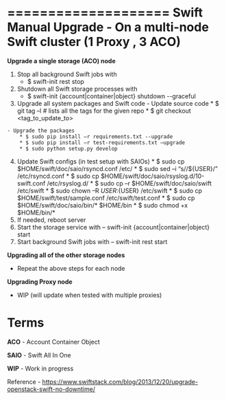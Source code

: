 ====================
Swift Manual Upgrade - On a multi-node Swift cluster (1 Proxy , 3 ACO)
====================

__Upgrade a single storage (ACO) node__
  1.	Stop all background Swift jobs with
        - $ swift-init rest stop
  2.	Shutdown all Swift storage processes with
        - $ swift-init {account|container|object} shutdown --graceful
  3.	Upgrade all system packages and Swift code
    - Update source code
      * $ git tag –l # lists all the tags for the given repo
  	  * $ git checkout <tag_to_update_to>
  	  
    - Upgrade the packages
    	* $ sudo pip install –r requirements.txt --upgrade
    	* $ sudo pip install –r test-requirements.txt –upgrade
    	* $ sudo python setup.py develop
  4.	Update Swift configs (in test setup with SAIOs)
      * $ sudo cp $HOME/swift/doc/saio/rsyncd.conf /etc/
      * $ sudo sed –i “s/<your-user-name>/${USER}/” /etc/rsyncd.conf
      * $ sudo cp $HOME/swift/doc/saio/rsyslog.d/10-swift.conf /etc/rsyslog.d/
      * $ sudo cp –r $HOME/swift/doc/saio/swift /etc/swift
      * $ sudo chown –R ${USER}:${USER} /etc/swift
      * $ sudo cp $HOME/swift/test/sample.conf /etc/swift/test.conf
      * $ sudo cp $HOME/swift/doc/saio/bin/* $HOME/bin
      * $ sudo chmod +x $HOME/bin/*
  5.	If needed, reboot server
  6.	Start the storage service with – swift-init {account|container|object} start
  7.	Start background Swift jobs with – swift-init rest start

__Upgrading all of the other storage nodes__
  -	Repeat the above steps for each node

__Upgrading Proxy node__
  - WIP (will update when tested with multiple proxies)

Terms
=====
__ACO__ - Account Container Object

__SAIO__ - Swift All In One

__WIP__ - Work in progress

Reference - https://www.swiftstack.com/blog/2013/12/20/upgrade-openstack-swift-no-downtime/
